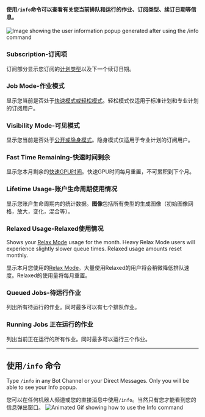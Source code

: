 
#### 使用`/info`命令可以查看有关您当前排队和运行的作业、订阅类型、续订日期等信息。

![Image showing the user information popup generated after using the /info command](https://cdn.document360.io/3040c2b6-fead-4744-a3a9-d56d621c6c7e/Images/Documentation/MJ_Info.png)

### Subscription-订阅项

订阅部分显示您订阅的[计划类型](https://docs.midjourney.com/plans)以及下一个续订日期。

### Job Mode-作业模式

显示您当前是否处于[快速模式或轻松模式](https://docs.midjourney.com/fast-relax)。轻松模式仅适用于标准计划和专业计划的订阅用户。

### Visibility Mode-可见模式

显示您当前是否处于[公开或隐身模式](https://docs.midjourney.com/stealth)。隐身模式仅适用于专业计划的订阅用户。

### Fast Time Remaining-快速时间剩余

显示您本月剩余的[快速GPU时间](https://docs.midjourney.com/fast-relax)。快速GPU时间每月重置，不可累积到下个月。

### Lifetime Usage-账户生命周期使用情况

显示您账户生命周期内的统计数据。**图像**包括所有类型的生成图像（初始图像网格，放大，变化，混合等）。

### Relaxed Usage-Relaxed使用情况

Shows your [Relax Mode](https://docs.midjourney.com/fast-relax) usage for the month. Heavy Relax Mode users will experience slightly slower queue times. Relaxed usage amounts reset monthly.

显示本月您使用的[Relax Mode](https://docs.midjourney.com/fast-relax)。大量使用Relaxed的用户将会稍微降低排队速度。Relaxed的使用量将每月重置。

###  Queued Jobs-待运行作业

列出所有待运行的作业。同时最多可以有七个排队作业。

### Running Jobs 正在运行的作业

列出当前正在运行的所有作业。同时最多可以运行三个作业。

---

## 使用`/info` 命令

Type `/info` in any Bot Channel or your Direct Messages. Only you will be able to see your Info popup.  

您可以在任何机器人频道或您的直接消息中使用`/info`。当然只有您才能看到您的信息弹出窗口。
![Animated Gif showing how to use the Info command](https://cdn.document360.io/3040c2b6-fead-4744-a3a9-d56d621c6c7e/Images/Documentation/MJ_infoCommand.gif)